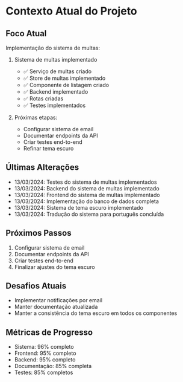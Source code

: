# Contexto Atual do Projeto

## Foco Atual
Implementação do sistema de multas:
1. Sistema de multas implementado
   - ✅ Serviço de multas criado
   - ✅ Store de multas implementado
   - ✅ Componente de listagem criado
   - ✅ Backend implementado
   - ✅ Rotas criadas
   - ✅ Testes implementados

2. Próximas etapas:
   - Configurar sistema de email
   - Documentar endpoints da API
   - Criar testes end-to-end
   - Refinar tema escuro

## Últimas Alterações
- 13/03/2024: Testes do sistema de multas implementados
- 13/03/2024: Backend do sistema de multas implementado
- 13/03/2024: Frontend do sistema de multas implementado
- 13/03/2024: Implementação do banco de dados completa
- 13/03/2024: Sistema de tema escuro implementado
- 13/03/2024: Tradução do sistema para português concluída

## Próximos Passos
1. Configurar sistema de email
2. Documentar endpoints da API
3. Criar testes end-to-end
4. Finalizar ajustes do tema escuro

## Desafios Atuais
- Implementar notificações por email
- Manter documentação atualizada
- Manter a consistência do tema escuro em todos os componentes

## Métricas de Progresso
- Sistema: 96% completo
- Frontend: 95% completo
- Backend: 95% completo
- Documentação: 85% completa
- Testes: 85% completos 